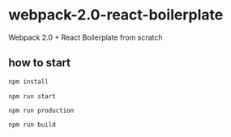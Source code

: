 # webpack-2.0-react-boilerplate

Webpack 2.0 + React Boilerplate from scratch

## how to start

```bash
npm install
```

```
npm run start
```

```
npm run production
```

```
npm run build
```
